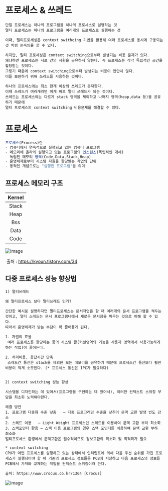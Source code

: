 # 프로세스 & 쓰레드

```
단일 프로세스는 하나의 프로그램을 하나의 프로세스로 실행하는 것
멀티 프로세스는 하나의 프로그램을 여러개의 프로세스로 실행하는 것

이때, 멀티프로세싱은 context swithcing 기법을 활용해 여러 프로세스를 동시에 구동되는 것 처럼 눈속임을 할 수 있다.

하지만, 멀티 프로세싱은 context switching으로부터 발생되는 비용 문제가 있다.
왜냐하면 프로세스는 서로 간의 자원을 공유하지 않는다. 즉 프로세스는 각각 독립적인 공간을 할당받는 것이다.
그렇기 때문에 context switching으로부터 발생되는 비용이 만만치 않다.
이를 보완하기 위해 쓰레드를 사용하는 것이다.

하나의 프로세스에는 최소 한개 이상의 쓰레드가 존재한다.
이때 쓰레드가 여러개라면 이게 바로 멀티 쓰레드가 되는 것이다.
쓰레드는 프로세스와는 다르게 stack 영역을 제외하고 나머지 영역(heap,data 등)을 공유하기 때문에
멀티 프로세스의 context switching 비용문제를 해결할 수 있다.
```



# 프로세스

```javascript
프로세스(Process)란
- 컴퓨터에서 연속적으로 실행되고 있는 컴퓨터 프로그램
- 메모리에 올라와 실행되고 있는 프로그램의 인스턴스(독립적인 개체)
  독립된 메모리 영역(Code,Data,Stack,Heap)
- 운영체제로부터 시스템 자원을 할당받는 작업의 단위
- 동적인 개념으로는 "실행된 프로그램"을 의미
```

## 프로세스 메모리 구조

| Kernel |
| :----: |
| Stack  |
|  Heap  |
|  Bss   |
|  Data  |
|  Code  |

![image](https://user-images.githubusercontent.com/49560745/89875199-ebeffc80-dbf7-11ea-9c45-05c419df4fdb.png)

​                                                          출처 : https://kyoun.tistory.com/34

## 다중 프로세스 성능 향상법

```
1) 멀티쓰레드

왜 멀티프로세스 보다 멀티쓰레드 인가?

간단한 예시로 설명하자면 멀티프로세스는 문서작업을 할 때 여러개의 문서 프로그램을 켜두는 것이고, 멀티 스레드는 문서 프로그램내에서 새로운 문서창을 띄우는 것으로 이해 할 수 있다. 
따라서 운영체제가 받는 부담이 확 줄어들게 된다.

1. 자원의 효율
 여러 프로세스를 할당하는 등의 시스템 콜(커널영역의 기능을 사용자 영역에서 사용가능하게 하는 작업)이 줄어든다.
 
2. 처리비용, 응답시간 단축
 스레드간 통신은 stack을 제외한 모든 메모리를 공유하기 때문에 프로세스간 통신보다 훨씬 비용이 적게 소모된다. (* 프로세스 통신은 IPC가 필요하다)


2) context switching 성능 향상

시스템을 디자인하는 데 있어서(프로그램을 구현하는 데 있어서), 이러한 컨텍스트 스위칭 부담을 최소화 노력해야한다.

해결 방안	
1. 프로그램 다중화 수준 낮춤	– 다중 프로그래밍 수준을 낮추어 문맥 교환 발생 빈도 감소
2. 스레드 이용	– Light Weight 프로세스인 스레드를 이용하여 문맥 교환 부하 최소화
3. 스택포인터 활용	– 스택 이용 프로그램의 경우 스택 포인터를 이용하여 문맥 교환 부하 최소화
멀티프로세스 환경에서 문맥교환은 필수적이므로 정보교환의 최소화 및 최적화가 필요

* context switching
CPU가 어떤 프로세스를 실행하고 있는 상태에서 인터럽트에 의해 다음 우선 순위를 가진 프로세스가 실행되어야 할 때 기존의 프로세스 정보들은 PCB에 저장하고 다음 프로세스의 정보를 PCB에서 가져와 교체하는 작업을 컨텍스트 스위칭이라 한다.

출처: https://www.crocus.co.kr/1364 [Crocus]
```

![image](https://user-images.githubusercontent.com/49560745/89894334-e9e86680-dc14-11ea-97cd-f1f6762838c6.png)





